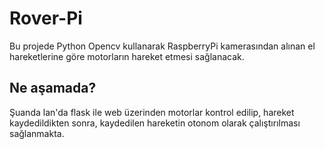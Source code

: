 # Rover-Pi
Bu projede Python Opencv kullanarak RaspberryPi kamerasından alınan el hareketlerine göre motorların hareket etmesi sağlanacak.

## Ne aşamada?
Şuanda lan'da flask ile web üzerinden motorlar kontrol edilip, hareket kaydedildikten sonra, kaydedilen hareketin otonom olarak çalıştırılması sağlanmakta.
